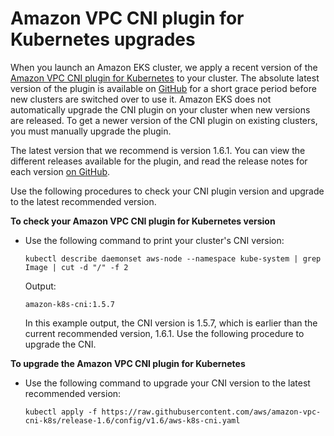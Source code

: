 # Amazon VPC CNI plugin for Kubernetes upgrades<a name="cni-upgrades"></a>

When you launch an Amazon EKS cluster, we apply a recent version of the [Amazon VPC CNI plugin for Kubernetes](https://github.com/aws/amazon-vpc-cni-k8s) to your cluster\. The absolute latest version of the plugin is available on [GitHub](https://github.com/aws/amazon-vpc-cni-k8s/releases) for a short grace period before new clusters are switched over to use it\. Amazon EKS does not automatically upgrade the CNI plugin on your cluster when new versions are released\. To get a newer version of the CNI plugin on existing clusters, you must manually upgrade the plugin\.

The latest version that we recommend  is version 1\.6\.1\. You can view the different releases available for the plugin, and read the release notes for each version [on GitHub](https://github.com/aws/amazon-vpc-cni-k8s/releases)\.

Use the following procedures to check your CNI plugin version and upgrade to the latest recommended version\.

**To check your Amazon VPC CNI plugin for Kubernetes version**
+ Use the following command to print your cluster's CNI version:

  ```
  kubectl describe daemonset aws-node --namespace kube-system | grep Image | cut -d "/" -f 2
  ```

  Output:

  ```
  amazon-k8s-cni:1.5.7
  ```

  In this example output, the CNI version is 1\.5\.7, which is earlier than the current recommended version, 1\.6\.1\. Use the following procedure to upgrade the CNI\.

**To upgrade the Amazon VPC CNI plugin for Kubernetes**
+ Use the following command to upgrade your CNI version to the latest recommended version:

  ```
  kubectl apply -f https://raw.githubusercontent.com/aws/amazon-vpc-cni-k8s/release-1.6/config/v1.6/aws-k8s-cni.yaml
  ```